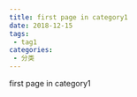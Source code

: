 ```yaml
---
title: first page in category1
date: 2018-12-15
tags:
 - tag1
categories:
 - 分类
---
```


first page in category1